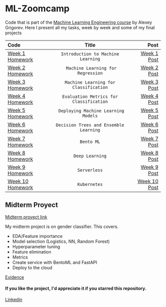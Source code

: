 # ML-Zoomcamp

Code that is part of the [Machine Learning Engineering course](https://github.com/alexeygrigorev/mlbookcamp-code/tree/master/course-zoomcamp) by Alexey Grigorev. Here I present all my tasks, week by week and some of my final projects

| Code                         |                  Title                  |                                                                                      Post |
| :--------------------------- | :-------------------------------------: | ----------------------------------------------------------------------------------------: |
| [Week 1 Homework](Week%201)  |   `Introduction to Machine Learning`    |  [Week 1 Post](https://www.linkedin.com/feed/update/urn:li:activity:6991631483010482176/) |
| [Week 2 Homework](Week%202)  |   ` Machine Learning for Regression`    |  [Week 2 Post](https://www.linkedin.com/feed/update/urn:li:activity:6991631483010482176/) |
| [Week 3 Homework](Week%203)  |  `Machine Learning for Classification`  |  [Week 3 Post](https://www.linkedin.com/feed/update/urn:li:activity:6991631483010482176/) |
| [Week 4 Homework](Week%204)  | `Evaluation Metrics for Classification` |  [Week 4 Post](https://www.linkedin.com/feed/update/urn:li:activity:6991631483010482176/) |
| [Week 5 Homework](Week%205)  |  ` Deploying Machine Learning Models`   |  [Week 5 Post](https://www.linkedin.com/feed/update/urn:li:activity:6991631483010482176/) |
| [Week 6 Homework](Week%206)  | `Decision Trees and Ensemble Learning`  |  [Week 6 Post](https://www.linkedin.com/feed/update/urn:li:activity:6991631483010482176/) |
| [Week 7 Homework](Week%207)  |               `Bento ML`                |  [Week 7 Post](https://www.linkedin.com/feed/update/urn:li:activity:6991631483010482176/) |
| [Week 8 Homework](Week%208)  |             `Deep Learning`             |  [Week 8 Post](https://www.linkedin.com/feed/update/urn:li:activity:7000331740477038592/) |
| [Week 9 Homework](Week%209)  |              `Serverless`               |  [Week 9 Post](https://www.linkedin.com/feed/update/urn:li:activity:7002859814187843584/) |
| [Week 10 Homework](Week%210) |              `Kubernetes`               | [Week 10 Post](https://www.linkedin.com/feed/update/urn:li:activity:7005300021260656640/) |

## Midterm Proyect

[Midterm proyect link](https://github.com/alejomaar/Machine-Learning-Zoomcamp/tree/main/Midterm_proyect)

My midterm project is on gender classifier. This covers.

- EDA/Feature importance
- Model selection (Logistics, NN, Random Forest)
- Hyperparameter tuning
- Feature elimination
- Metrics
- Create service with BentoML and FastAPI
- Deploy to the cloud

[Evidence](https://www.linkedin.com/posts/manuelalejandroaponte_66daysofdata-mlzoomcamp-kaggle-activity-6994893310196600832-eWQL?utm_source=share&utm_medium=member_desktop)

#### If you like the project, I'd appreciate it if you starred this repository.

[Linkedin](https://www.linkedin.com/in/manuelalejandroaponte/)
